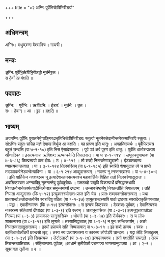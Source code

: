 +++
title = "०२ अग्निः पूर्वेभिर्ऋषिभिरीड्यो"

+++
## अधिमन्त्रम्
अग्निः। मधुच्छन्दा वैश्वामित्रः। गायत्री।

## मन्त्रः
अ॒ग्निः पूर्वे॑भि॒र्ऋषि॑भि॒रीड्यो॒ नूत॑नैरु॒त ।  
स दे॒वाँ एह व॑क्षति ॥

## पदपाठः
अ॒ग्निः । पूर्वे॑भिः । ऋषि॑ऽभिः । ईड्यः॑ । नूत॑नैः । उ॒त ।  
सः । दे॒वान् । आ । इ॒ह । व॒क्ष॒ति॒ ॥

## भाष्यम्
अयमग्निः पूर्वेभिः पुरातनैर्भृग्वङ्गिरःप्रभृतिभिर्ऋषिभिरीड्यः स्तुत्यो नूतनैरुतेदानीन्तनैरस्माभिरपि स्तुत्यः । सोऽग्निः स्तुतः सन्निह यज्ञे देवान्ह विर्भुज आ वक्षति । वह प्रापण इति धातुः । अवहत्वित्यर्थः । पूर्वेभिरत्यत्र बहुलं छन्दसि (पा ७-१-१०) इति भिस ऐसादेशाभावः । पूर्व पर्व अर्व पूरण इति धातुः । पूर्वति धातोरन्प्रत्यय औणादिकः । इन्प्रत्ययान्त ऋषिशब्द ऋष्यन्धकेति निपातनात् । पा पा ४-१-११४ । लघूपधगुणाभावः (पा ७-३-८६) कित्प्रत्ययो वात्र ज्ञेयः । उ । ४-११९ । तौ शब्दौ नित्स्वरेणाद्युदात्तौ । ईड्यशब्दस्य ण्यप्रत्ययान्तत्वात् । पा । ३-१-१२४ तित्स्वरितम् (पा ६-१-१८५) इति स्वरिते शेषानुदात्त त्वे च प्राप्ते तदपवादत्वेनेडवन्देत्यादिना । पा । ६-१ २१४ आद्युदात्तत्वम् । नवस्य नू त्नप्तनखाश्च । पा ५-४-३०-६ । इति वार्तिकेन नवशब्दस्य नू इत्यादेशस्तनन्प्रत्ययश्च महावार्त्तिके विहितः ततो नित्स्वरेणाद्युदात्तः । अवशिष्टस्वरा अग्न्यादिषु नूतनान्तेषु पूर्ववदुन्नेयाः । उतशब्दो यद्यपि विकल्पार्थे प्रसिद्धस्तथापि निपातत्वेनानेकार्थत्वादौचित्येनात्र समुच्चयार्थो द्रष्टव्यः । उच्चावचेष्टर्थेषु निपतन्तीति निपातत्वम् । तर्हि निपाता आद्युदात्ताः (फि ४-१२) इत्युकारस्योदात्तः प्राप्त इति चेन्न । प्रातः शब्दवदन्तोदात्तत्वात् । यथा प्रातःशब्दोऽन्तोदात्तत्वेनैव स्वरादिषु पठितः (पा १-१-३७) एवमुतशब्दस्यापि पाठो द्रष्टव्यः स्वरादेराकृतिगणत्वात् । यद्वा । एवादीनामन्तः (फि ४-१४) इत्यन्तोदात्तः । स इत्यत्र फिट्स्वरः । देवशब्दः पूर्ववत् । देवानित्यस्य नकारस्य संहितायां दीर्घादट (पा ८-३-९) इति रुत्वम् । अत्रानुनासिकः (पा ८-३-२) इत्यनुवृत्तावातोऽट नित्यम् (पा ८-३-३) इत्याकारः सानुनासिकः । भोभगो (पा ८-३-१७) इति रोर्यकारः । स च लोपः शाकल्यस्य (पा ८-३-१९) इति लुप्यते । तस्यासिद्धत्वात् (पा ८-२-१) न पुनः सन्धिकार्यम् । अङो निपातत्वादाद्युदात्तत्वम् । इदमो हप्रत्यये सति निष्पन्नत्वात् पा ५-३-११ । इह शब्दे प्रत्यय । स्वरः । वहतिधातोर्लोडर्थे छान्दसो लृट् । तस्य स्य प्रत्ययगतस्य य कारस्य लोपोऽपि छान्दसः । यद्वा लेटि सिब्बहुलम् (पा ३-१-३४) इति सिप्प्रत्ययः । लेटोऽडाटौ (पा ३-४-९४) इत्यडागमश्च । ततो वक्षतीति संपद्यते । तस्य तिङन्तत्वान्निघातः । संहितास्वराः पूर्ववत् ॥आधाने तृतीयेष्टौ प्रथमाज्य भागस्यानुवाक्या । आ । २-१ । सूक्तगता तृतीया ॥ २ ॥